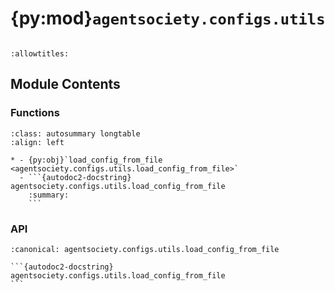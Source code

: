 # {py:mod}`agentsociety.configs.utils`

```{py:module} agentsociety.configs.utils
```

```{autodoc2-docstring} agentsociety.configs.utils
:allowtitles:
```

## Module Contents

### Functions

````{list-table}
:class: autosummary longtable
:align: left

* - {py:obj}`load_config_from_file <agentsociety.configs.utils.load_config_from_file>`
  - ```{autodoc2-docstring} agentsociety.configs.utils.load_config_from_file
    :summary:
    ```
````

### API

````{py:function} load_config_from_file(filepath: str, config_type: typing.Union[type[agentsociety.configs.sim_config.SimConfig], type[agentsociety.configs.exp_config.ExpConfig]]) -> typing.Union[agentsociety.configs.sim_config.SimConfig, agentsociety.configs.exp_config.ExpConfig]
:canonical: agentsociety.configs.utils.load_config_from_file

```{autodoc2-docstring} agentsociety.configs.utils.load_config_from_file
```
````
